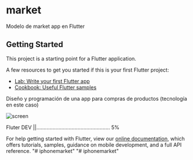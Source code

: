 # market

Modelo de market app en Flutter

## Getting Started

This project is a starting point for a Flutter application.

A few resources to get you started if this is your first Flutter project:

- [Lab: Write your first Flutter app](https://flutter.dev/docs/get-started/codelab)
- [Cookbook: Useful Flutter samples](https://flutter.dev/docs/cookbook)

Diseño y programación de una app para compras de productos (tecnología en este caso) 


![screen](https://user-images.githubusercontent.com/78002992/158238861-4b4a1610-4e3e-4d27-931f-2ced7a3d7f2a.jpg)



Fluter DEV ||.................................................. 5%

For help getting started with Flutter, view our
[online documentation](https://flutter.dev/docs), which offers tutorials,
samples, guidance on mobile development, and a full API reference.
"# iphonemarket" 
"# iphonemarket" 

